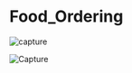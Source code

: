 # Food_Ordering

![capture](https://user-images.githubusercontent.com/37541022/52164044-29c1ba00-2711-11e9-8689-b12f0c336822.PNG)

![Capture](https://user-images.githubusercontent.com/37541022/56649247-5fd46180-66a2-11e9-8a79-eb128da2f065.PNG)
